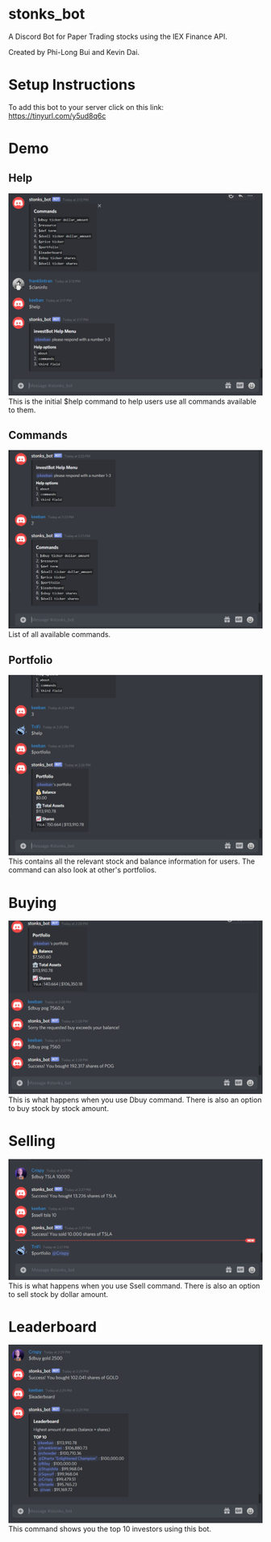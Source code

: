 # stonks_bot
A Discord Bot for Paper Trading stocks using the IEX Finance API.

Created by Phi-Long Bui and Kevin Dai.

# Setup Instructions
To add this bot to your server click on this link:
        https://tinyurl.com/y5ud8q6c

# Demo
## Help
![Image of Help](https://github.com/phi63897/stonks_bot/blob/main/images/help_1.PNG)
This is the initial $help command to help users use all commands available to them.

## Commands
![Image of Command](https://github.com/phi63897/stonks_bot/blob/main/images/command_1.PNG)
List of all available commands.

## Portfolio
![Image of Portfolio](https://github.com/phi63897/stonks_bot/blob/main/images/portfolio_1.PNG)
This contains all the relevant stock and balance information for users. The command can also look at other's portfolios.

# Buying
![Image of Dbuy](https://github.com/phi63897/stonks_bot/blob/main/images/dbuy_1.PNG)
This is what happens when you use Dbuy command. There is also an option to buy stock by stock amount.

# Selling
![Image of Ssell](https://github.com/phi63897/stonks_bot/blob/main/images/ssell_1.PNG)
This is what happens when you use Ssell command. There is also an option to sell stock by dollar amount.

# Leaderboard
![Image of Leader](https://github.com/phi63897/stonks_bot/blob/main/images/leader_1.PNG)
This command shows you the top 10 investors using this bot.
